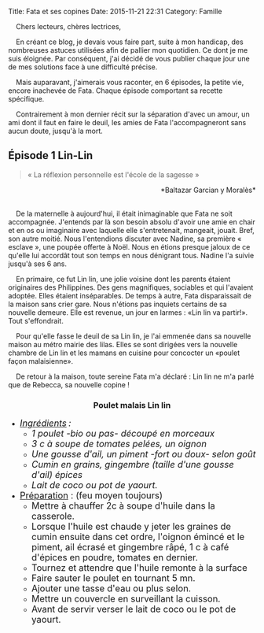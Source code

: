 Title: Fata et ses copines
Date: 2015-11-21 22:31
Category: Famille

&nbsp;&nbsp;&nbsp;&nbsp;Chers lecteurs, chères lectrices,

&nbsp;&nbsp;&nbsp;&nbsp;En créant ce blog, je devais vous faire part, suite à mon handicap, des nombreuses astuces utilisées afin de pallier mon quotidien. Ce dont je me suis éloignée. Par conséquent, j'ai décidé de vous publier chaque jour une de mes solutions face à une difficulté précise.

&nbsp;&nbsp;&nbsp;&nbsp;Mais auparavant, j'aimerais vous raconter, en 6 épisodes, la petite vie, encore inachevée de Fata. Chaque épisode comportant sa recette spécifique.

&nbsp;&nbsp;&nbsp;&nbsp;Contrairement à mon dernier récit sur la séparation d'avec un amour, un ami dont il faut en faire le deuil, les amies de Fata l'accompagneront sans aucun doute, jusqu'à la mort.

Épisode 1 Lin-Lin
-----------------

>« La réflexion personnelle est l'école de la sagesse »
<p align="right">*Baltazar Garcian y Moralès*</p>

<br />
&nbsp;&nbsp;&nbsp;&nbsp;De la maternelle à aujourd'hui, il était inimaginable que Fata ne soit accompagnée. J'entends par là son besoin absolu d'avoir une amie en chair et en os ou imaginaire avec laquelle elle s'entretenait, mangeait, jouait. Bref, son autre moitié. Nous l'entendions discuter avec Nadine, sa première « esclave », une poupée offerte à Noël. Nous en étions presque jaloux de ce qu'elle lui accordât tout son temps en nous dénigrant tous. Nadine l'a suivie jusqu'à ses 6 ans.

&nbsp;&nbsp;&nbsp;&nbsp;En primaire, ce fut Lin lin, une jolie voisine dont les parents étaient originaires des Philippines. Des gens magnifiques, sociables et qui l'avaient adoptée. Elles étaient inséparables. De temps à autre, Fata disparaissait de la maison sans crier gare. Nous n'étions pas inquiets certains de sa nouvelle demeure. Elle est revenue, un jour en larmes : «Lin lin va partir!». Tout s'effondrait.

&nbsp;&nbsp;&nbsp;&nbsp;Pour qu'elle fasse le deuil de sa Lin lin, je l'ai emmenée dans sa nouvelle maison au métro mairie des lilas. Elles se sont dirigées vers la nouvelle chambre de Lin lin et les mamans en cuisine pour concocter un «poulet façon malaisienne».

&nbsp;&nbsp;&nbsp;&nbsp;De retour à la maison, toute sereine Fata m'a déclaré : Lin lin ne m'a parlé que de Rebecca, sa nouvelle copine !
<h3 style="text-align: center;">Poulet malais Lin lin</h3>
<ul>
	<li><span style="font-size: large;"><i><u>I</u></i></span><span style="font-size: large;"><i><u>ngrédients</u></i></span> <span style="font-size: large;"><i>: </i></span>
<ul>
	<li><span style="font-size: large;"><i>1 poulet -bio ou pas- découpé en morceaux</i></span></li>
	<li><span style="font-size: large;"><i>3 c à soupe de tomates pelées, un oignon</i></span></li>
	<li><span style="font-size: large;"><i>U</i></span><span style="font-size: large;"><i>ne gousse d'ail, un piment -fort ou doux- selon goût</i></span></li>
	<li><span style="font-size: large;"><i>C</i></span><span style="font-size: large;"><i>umin en grains, gingembre (taille d'une gousse d'ail) épices</i></span></li>
	<li><span style="font-size: large;"><i>L</i></span><span style="font-size: large;"><i>ait de coco ou pot de yaourt.</i></span></li>
</ul>
</li>
	<li><span style="font-size: large;"><u>P</u></span><span style="font-size: large;"><u>réparation</u></span><span style="font-size: large;"> : (feu moyen toujours)</span>
<ul>
	<li><span style="font-size: large;">M</span><span style="font-size: large;">ettre à chauffer 2c à soupe d'huile dans la casserole</span><span style="font-size: large;">.</span></li>
	<li><span style="font-size: large;">L</span><span style="font-size: large;">orsque l'huile est chaude y jeter les graines de cumin ensuite dans cet ordre, l'oignon émincé et le piment, ail écrasé et gingembre râpé, 1 c à café d'épices en poudre, tomates en dernier. </span></li>
	<li><span style="font-size: large;">Tournez et attendre que l'huile remonte à la surface</span></li>
	<li><span style="font-size: large;">Faire sauter le poulet en tournant 5 m</span><span style="font-size: large;">n.</span></li>
	<li><span style="font-size: large;">Ajouter une tasse d'eau ou plus selon. </span></li>
	<li><span style="font-size: large;">Mettre un couvercle en surveillant la cuisson. </span></li>
	<li><span style="font-size: large;">Avant de servir verser le lait de coco ou le pot de yaourt.</span></li>
</ul>
</li>
</ul>
